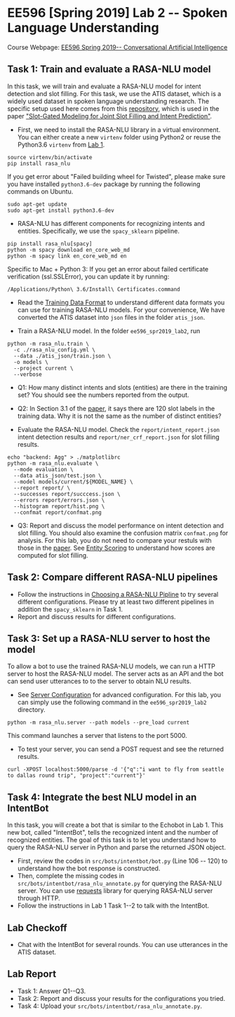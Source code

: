 # EE596 [Spring 2019] Lab 2 -- Spoken Language Understanding

Course Webpage: [EE596 Spring 2019-- Conversational Artificial Intelligence](https://hao-cheng.github.io/ee596_spr2019/)


## Task 1: Train and evaluate a RASA-NLU model
In this task, we will train and evaluate a RASA-NLU model for intent detection and slot filling. 
For this task, we use the ATIS dataset, which is a widely used dataset in spoken language understanding research.
The specific setup used here comes from this [repository](https://github.com/MiuLab/SlotGated-SLU), which is used in
the paper ["Slot-Gated Modeling for Joint Slot Filling and Intent Prediction"](https://aclweb.org/anthology/N18-2118).

* First, we need to install the RASA-NLU library in a virtual environment.
You can either create a new `virtenv` folder using Python2 or reuse the Python3.6 `virtenv` from [Lab 1](https://github.com/hao-cheng/ee596_spr2019_lab1).
```
source virtenv/bin/activate
pip install rasa_nlu
```

If you get error about "Failed building wheel for Twisted", please make sure
you have installed `python3.6-dev` package by running the following commands on
Ubuntu.
```
sudo apt-get update
sudo apt-get install python3.6-dev
```

* RASA-NLU has different components for recognizing intents and entities.
Specifically, we use the `spacy_sklearn` pipeline.
```
pip install rasa_nlu[spacy]
python -m spacy download en_core_web_md
python -m spacy link en_core_web_md en
```

Specific to Mac + Python 3: If you get an error about failed certificate verification (ssl.SSLError), you can update it by running:
```
/Applications/Python\ 3.6/Install\ Certificates.command
```

* Read the [Training Data Format](https://rasa.com/docs/nlu/dataformat/) to understand different data formats you can use for training RASA-NLU models.
For your convenience, We have converted the ATIS dataset into `json` files in the folder `atis_json`.

* Train a RASA-NLU model. In the folder `ee596_spr2019_lab2`, run
```
python -m rasa_nlu.train \
  -c ./rasa_nlu_config.yml \
  --data ./atis_json/train.json \
  -o models \
  --project current \
  --verbose
```
  
* Q1: How many distinct intents and slots (entities) are there in the training set? You should see the numbers reported from the output. 
* Q2: In Section 3.1 of the [paper](https://aclweb.org/anthology/N18-2118), it says there are 120 slot labels in the training data. Why it is not the same as the number of distinct entities?

* Evaluate the RASA-NLU model. Check the `report/intent_report.json` intent detection results and `report/ner_crf_report.json` for slot filling results.
```
echo "backend: Agg" > ./matplotlibrc
python -m rasa_nlu.evaluate \
  --mode evaluation \
  --data atis_json/test.json \
  --model models/current/${MODEL_NAME} \
  --report report/ \
  --successes report/succcess.json \
  --errors report/errors.json \
  --histogram report/hist.png \
  --confmat report/confmat.png
```

* Q3: Report and discuss the model performance on intent detection and slot filling. You should also examine the confusion matrix `confmat.png` for analysis. For this lab, you do not need to compare your restuls with those in the
  [paper](https://aclweb.org/anthology/N18-2118).
  See [Entity Scoring](https://rasa.com/docs/nlu/evaluation/#entity-scoring)
  to understand how scores are computed for slot filling.


## Task 2: Compare different RASA-NLU pipelines
* Follow the instructions in [Choosing a RASA-NLU Pipline](https://rasa.com/docs/nlu/choosing_pipeline/) to try several different configurations.
Please try at least two different pipelines in addition the `spacy_sklearn` in Task 1.
* Report and discuss results for different configurations.

## Task 3: Set up a RASA-NLU server to host the model
To allow a bot to use the trained RASA-NLU models, we can run a HTTP server to host the RASA-NLU model. The server acts as an API and the bot can send user utterances to to the server to obtain NLU results.
* See [Server Configuration](https://rasa.com/docs/nlu/config/) for advanced configuration. For this lab, you can simply use the following command in the `ee596_spr2019_lab2` directory.
```
python -m rasa_nlu.server --path models --pre_load current
```
This command launches a server that listens to the port 5000.

* To test your server, you can send a POST request and see the returned results.
```
curl -XPOST localhost:5000/parse -d '{"q":"i want to fly from seattle to dallas round trip", "project":"current"}'
```

## Task 4: Integrate the best NLU model in an IntentBot
In this task, you will create a bot that is similar to the Echobot in Lab 1. This new bot, called "IntentBot", tells the recognized intent and the number of recognized entities. The goal of this task is to let you understand how to query the RASA-NLU server in Python and parse the returned JSON object.

* First, review the codes in `src/bots/intentbot/bot.py` (Line 106 -- 120) to understand how the bot response is constructed.
* Then, complete the missing codes in `src/bots/intentbot/rasa_nlu_annotate.py` for querying the RASA-NLU server. You can use [requests](http://docs.python-requests.org/en/master/user/quickstart/) library for querying RASA-NLU server through HTTP.
* Follow the instructions in Lab 1 Task 1--2 to talk with the IntentBot.



## Lab Checkoff 
* Chat with the IntentBot for several rounds. You can use utterances in the ATIS dataset.

## Lab Report
* Task 1: Answer Q1--Q3.
* Task 2: Report and discuss your results for the configurations you tried.
* Task 4: Upload your `src/bots/intentbot/rasa_nlu_annotate.py`.
